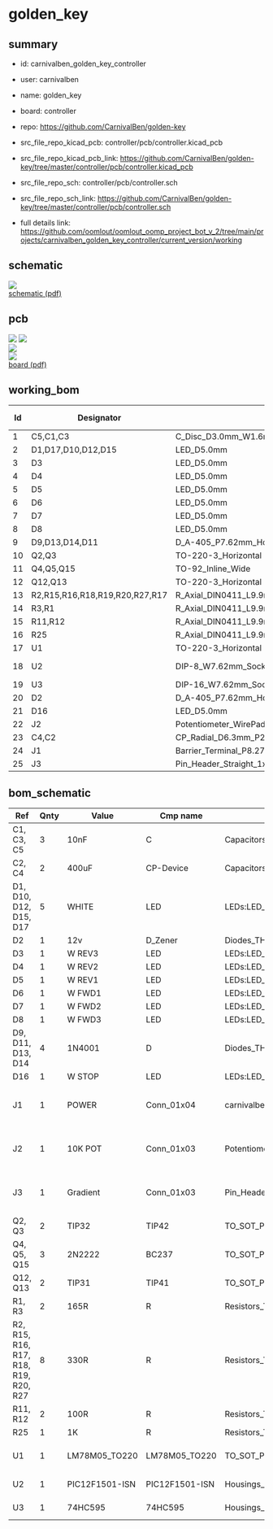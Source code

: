 # golden_key
 
## summary 
* id: carnivalben_golden_key_controller
* user: carnivalben
* name: golden_key
* board: controller
* repo: https://github.com/CarnivalBen/golden-key
* src_file_repo_kicad_pcb: controller/pcb/controller.kicad_pcb
* src_file_repo_kicad_pcb_link: https://github.com/CarnivalBen/golden-key/tree/master/controller/pcb/controller.kicad_pcb


* src_file_repo_sch: controller/pcb/controller.sch
* src_file_repo_sch_link: https://github.com/CarnivalBen/golden-key/tree/master/controller/pcb/controller.sch
* full details link: https://github.com/oomlout/oomlout_oomp_project_bot_v_2/tree/main/projects/carnivalben_golden_key_controller/current_version/working  

## schematic  
![](working_schematic_600.png)  
[schematic (pdf)](working_schematic.pdf) 






















## pcb  
![](working_3d_600.png) 
![](working_3d_front_600.png)  
![](working_3d_back_600.png)  
![](working_600.png)  
[board (pdf)](working.pdf)  

## working_bom
| Id | Designator | Footprint | Quantity | Designation | Supplier and ref |  | None | 
| --- | --- | --- | --- | --- | --- | --- | --- | 
| 1 | C5,C1,C3 | C_Disc_D3.0mm_W1.6mm_P2.50mm | 3 | 10nF |  |  | [''] | 
| 2 | D1,D17,D10,D12,D15 | LED_D5.0mm | 5 | WHITE |  |  | [''] | 
| 3 | D3 | LED_D5.0mm | 1 | W REV3 |  |  | [''] | 
| 4 | D4 | LED_D5.0mm | 1 | W REV2 |  |  | [''] | 
| 5 | D5 | LED_D5.0mm | 1 | W REV1 |  |  | [''] | 
| 6 | D6 | LED_D5.0mm | 1 | W FWD1 |  |  | [''] | 
| 7 | D7 | LED_D5.0mm | 1 | W FWD2 |  |  | [''] | 
| 8 | D8 | LED_D5.0mm | 1 | W FWD3 |  |  | [''] | 
| 9 | D9,D13,D14,D11 | D_A-405_P7.62mm_Horizontal | 4 | 1N4001 |  |  | [''] | 
| 10 | Q2,Q3 | TO-220-3_Horizontal | 2 | TIP32 |  |  | [''] | 
| 11 | Q4,Q5,Q15 | TO-92_Inline_Wide | 3 | 2N2222 |  |  | [''] | 
| 12 | Q12,Q13 | TO-220-3_Horizontal | 2 | TIP31 |  |  | [''] | 
| 13 | R2,R15,R16,R18,R19,R20,R27,R17 | R_Axial_DIN0411_L9.9mm_D3.6mm_P12.70mm_Horizontal | 8 | 330R |  |  | [''] | 
| 14 | R3,R1 | R_Axial_DIN0411_L9.9mm_D3.6mm_P12.70mm_Horizontal | 2 | 165R |  |  | [''] | 
| 15 | R11,R12 | R_Axial_DIN0411_L9.9mm_D3.6mm_P12.70mm_Horizontal | 2 | 100R |  |  | [''] | 
| 16 | R25 | R_Axial_DIN0411_L9.9mm_D3.6mm_P12.70mm_Horizontal | 1 | 1K |  |  | [''] | 
| 17 | U1 | TO-220-3_Horizontal | 1 | LM78M05 |  |  | [''] | 
| 18 | U2 | DIP-8_W7.62mm_Socket_LongPads | 1 | PIC12F1501-ISN |  |  | [''] | 
| 19 | U3 | DIP-16_W7.62mm_Socket_LongPads | 1 | 74HC595 |  |  | [''] | 
| 20 | D2 | D_A-405_P7.62mm_Horizontal | 1 | 12v |  |  | [''] | 
| 21 | D16 | LED_D5.0mm | 1 | W STOP |  |  | [''] | 
| 22 | J2 | Potentiometer_WirePads_Small | 1 | 10K POT |  |  | [''] | 
| 23 | C4,C2 | CP_Radial_D6.3mm_P2.50mm | 2 | 400uF |  |  | [''] | 
| 24 | J1 | Barrier_Terminal_P8.27_1x4 | 1 | POWER |  |  | [''] | 
| 25 | J3 | Pin_Header_Straight_1x03_Pitch2.54mm | 1 | Gradient |  |  | [''] | 


## bom_schematic
| Ref | Qnty | Value | Cmp name | Footprint | Description | Vendor | DNP | 
| --- | --- | --- | --- | --- | --- | --- | --- | 
| C1, C3, C5 | 3 | 10nF | C | Capacitors_THT:C_Disc_D3.0mm_W1.6mm_P2.50mm | Unpolarized capacitor |  |  | 
| C2, C4 | 2 | 400uF | CP-Device | Capacitors_THT:CP_Radial_D6.3mm_P2.50mm |  |  |  | 
| D1, D10, D12, D15, D17 | 5 | WHITE | LED | LEDs:LED_D5.0mm | Light emitting diode |  |  | 
| D2 | 1 | 12v | D_Zener | Diodes_THT:D_A-405_P7.62mm_Horizontal | Zener diode |  |  | 
| D3 | 1 | W REV3 | LED | LEDs:LED_D5.0mm | Light emitting diode |  |  | 
| D4 | 1 | W REV2 | LED | LEDs:LED_D5.0mm | Light emitting diode |  |  | 
| D5 | 1 | W REV1 | LED | LEDs:LED_D5.0mm | Light emitting diode |  |  | 
| D6 | 1 | W FWD1 | LED | LEDs:LED_D5.0mm | Light emitting diode |  |  | 
| D7 | 1 | W FWD2 | LED | LEDs:LED_D5.0mm | Light emitting diode |  |  | 
| D8 | 1 | W FWD3 | LED | LEDs:LED_D5.0mm | Light emitting diode |  |  | 
| D9, D11, D13, D14 | 4 | 1N4001 | D | Diodes_THT:D_A-405_P7.62mm_Horizontal | Diode |  |  | 
| D16 | 1 | W STOP | LED | LEDs:LED_D5.0mm | Light emitting diode |  |  | 
| J1 | 1 | POWER | Conn_01x04 | carnivalben:Barrier_Terminal_P8.27_1x4 | Generic connector, single row, 01x04, script generated (kicad-library-utils/schlib/autogen/connector/) |  |  | 
| J2 | 1 | 10K POT | Conn_01x03 | Potentiometers:Potentiometer_WirePads_Small | Generic connector, single row, 01x03, script generated (kicad-library-utils/schlib/autogen/connector/) |  |  | 
| J3 | 1 | Gradient | Conn_01x03 | Pin_Headers:Pin_Header_Straight_1x03_Pitch2.54mm | Generic connector, single row, 01x03, script generated (kicad-library-utils/schlib/autogen/connector/) |  |  | 
| Q2, Q3 | 2 | TIP32 | TIP42 | TO_SOT_Packages_THT:TO-220-3_Horizontal | -6A Ic, -40V Vce, Power PNP Transistor, TO-220 |  |  | 
| Q4, Q5, Q15 | 3 | 2N2222 | BC237 | TO_SOT_Packages_THT:TO-92_Inline_Wide | 100mA Ic, 50V Vce, Epitaxial Silicon NPN Transistor, TO-92 |  |  | 
| Q12, Q13 | 2 | TIP31 | TIP41 | TO_SOT_Packages_THT:TO-220-3_Horizontal | 6A Ic, 40V Vce, Power NPN Transistor, TO-220 |  |  | 
| R1, R3 | 2 | 165R | R | Resistors_THT:R_Axial_DIN0411_L9.9mm_D3.6mm_P12.70mm_Horizontal | Resistor |  |  | 
| R2, R15, R16, R17, R18, R19, R20, R27 | 8 | 330R | R | Resistors_THT:R_Axial_DIN0411_L9.9mm_D3.6mm_P12.70mm_Horizontal | Resistor |  |  | 
| R11, R12 | 2 | 100R | R | Resistors_THT:R_Axial_DIN0411_L9.9mm_D3.6mm_P12.70mm_Horizontal | Resistor |  |  | 
| R25 | 1 | 1K | R | Resistors_THT:R_Axial_DIN0411_L9.9mm_D3.6mm_P12.70mm_Horizontal | Resistor |  |  | 
| U1 | 1 | LM78M05_TO220 | LM78M05_TO220 | TO_SOT_Packages_THT:TO-220-3_Horizontal | Positive 500mA 35V Linear Regulator, Fixed Output 5V, TO-220 |  |  | 
| U2 | 1 | PIC12F1501-ISN | PIC12F1501-ISN | Housings_DIP:DIP-8_W7.62mm_Socket_LongPads | PIC12F1501, 1024W FLASH, 64B SRAM, SO8 |  |  | 
| U3 | 1 | 74HC595 | 74HC595 | Housings_DIP:DIP-16_W7.62mm_Socket_LongPads | 8-bit serial in/out Shift Register 3-State Outputs |  |  | 



